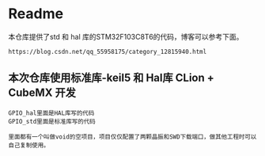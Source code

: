 # Readme
本仓库提供了std 和 hal 库的STM32F103C8T6的代码，博客可以参考下面。
```
https://blog.csdn.net/qq_55958175/category_12815940.html
```

## 本次仓库使用标准库-keil5 和 Hal库 CLion + CubeMX 开发  

```
GPIO_hal里面是HAL库写的代码  
GPIO_std里面是标准库写的代码  

里面都有一个叫做void的空项目，项目仅仅配置了两颗晶振和SWD下载端口，做其他工程时可以自己复制使用。  
```
